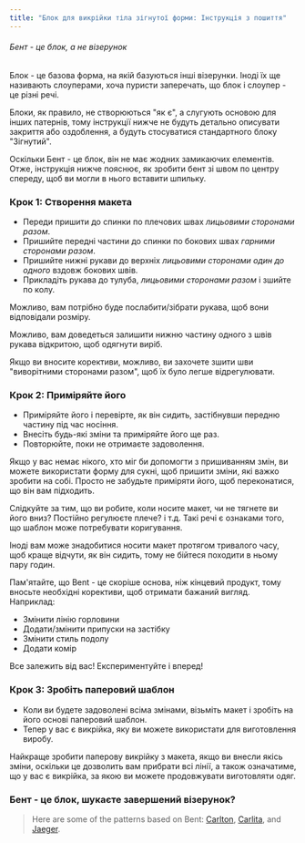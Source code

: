 ```yaml
---
title: "Блок для викрійки тіла зігнутої форми: Інструкція з пошиття"
---
```


<Note>

###### Бент - це блок, а не візерунок

Блок - це базова форма, на якій базуються інші візерунки.
Іноді їх ще називають слоуперами, хоча пуристи заперечать, що блок і слоупер - це різні речі.

Блоки, як правило, не створюються "як є", а слугують основою для інших патернів, тому інструкції нижче не будуть детально описувати закриття або оздоблення, а будуть стосуватися стандартного блоку "Зігнутий".

</Note>

<Warning>

Оскільки Бент - це блок, він не має жодних замикаючих елементів. Отже, інструкція нижче пояснює, як зробити бент зі швом по центру спереду, щоб ви могли в нього вставити шпильку.

</Warning>

### Крок 1: Створення макета

- Переди пришити до спинки по плечових швах _лицьовими сторонами разом_.
- Пришийте передні частини до спинки по бокових швах _гарними сторонами разом_.
- Пришийте нижні рукави до верхніх _лицьовими сторонами один до одного_ вздовж бокових швів.
- Прикладіть рукава до тулуба, _лицьовими сторонами разом_ і зшийте по колу.

<Note>

Можливо, вам потрібно буде послабити/зібрати рукава, щоб вони відповідали розміру.

Можливо, вам доведеться залишити нижню частину одного з швів рукава відкритою, щоб одягнути виріб.

</Note>
<Tip>

Якщо ви вносите корективи, можливо, ви захочете зшити шви "виворітними сторонами разом", щоб їх було легше відрегулювати.

</Tip>

### Крок 2: Приміряйте його

- Приміряйте його і перевірте, як він сидить, застібнувши передню частину під час носіння.
- Внесіть будь-які зміни та приміряйте його ще раз.
- Повторюйте, поки не отримаєте задоволення.

<Tip>

Якщо у вас немає нікого, хто міг би допомогти з пришиванням змін, ви можете використати форму для сукні, щоб пришити зміни, які важко зробити на собі. Просто не забудьте приміряти його, щоб переконатися, що він вам підходить.

Слідкуйте за тим, що ви робите, коли носите макет, чи не тягнете ви його вниз? Постійно регулюєте плече? і т.д. Такі речі є ознаками того, що шаблон може потребувати коригування.

Іноді вам може знадобитися носити макет протягом тривалого часу, щоб краще відчути, як він сидить, тому не бійтеся походити в ньому пару годин.

</Tip>
<Note>

Пам'ятайте, що Bent - це скоріше основа, ніж кінцевий продукт, тому вносьте необхідні корективи, щоб отримати бажаний вигляд.  
Наприклад:

- Змінити лінію горловини
- Додати/змінити припуски на застібку
- Змінити стиль подолу
- Додати комір

Все залежить від вас! Експериментуйте і вперед!

</Note>

### Крок 3: Зробіть паперовий шаблон

- Коли ви будете задоволені всіма змінами, візьміть макет і зробіть на його основі паперовий шаблон.
- Тепер у вас є викрійка, яку ви можете використати для виготовлення виробу.

<Note>

Найкраще зробити паперову викрійку з макета, якщо ви внесли якісь зміни, оскільки це дозволить вам прибрати всі лінії, а також означатиме, що у вас є викрійка, за якою ви можете продовжувати виготовляти одяг.

</Note>

### Бент - це блок, шукаєте завершений візерунок?

> Here are some of the patterns based on Bent: [Carlton](/designs/carlton), [Carlita](/designs/carlita), and [Jaeger](/designs/jaeger).
